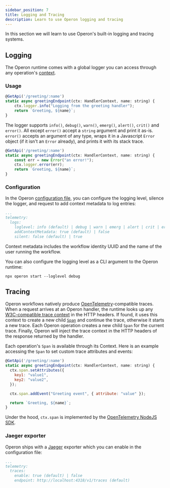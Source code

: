 ```yaml
---
sidebar_position: 7
title: Logging and Tracing
description: Learn to use Operon logging and tracing
---
```


In this section we will learn to use Operon's built-in logging and tracing systems.

## Logging

The Operon runtime comes with a global logger you can access through any operation's [context](../api-reference/contexts.md).

### Usage

```javascript
@GetApi('/greeting/:name')
static async greetingEndpoint(ctx: HandlerContext, name: string) {
    ctx.logger.info("Logging from the greeting handler");
    return `Greeting, ${name}`;
}
```

The logger supports `info()`, `debug()`, `warn()`, `emerg()`, `alert()`, `crit()` and `error()`.
All except `error()` accept a `string` argument and print it as-is.
`error()` accepts an argument of any type, wraps it in a Javascript `Error` object (if it isn't an `Error` already), and prints it with its stack trace.

```javascript
@GetApi('/greeting/:name')
static async greetingEndpoint(ctx: HandlerContext, name: string) {
    const err = new Error("an error!");
    ctx.logger.error(err);
    return `Greeting, ${name}`;
}
```

### Configuration

In the Operon [configuration file](../api-reference/configuration), you can configure the logging level, silence the logger, and request to add context metadata to log entries:
```yaml
...
telemetry:
  logs:
    loglevel: info (default) | debug | warn | emerg | alert | crit | error
    addContextMetadata: true (default) | false
    silent: false (default) | true
```

Context metadata includes the workflow identity UUID and the name of the user running the workflow.

You can also configure the logging level as a CLI argument to the Operon runtime:
```shell
npx operon start --loglevel debug
```

## Tracing

Operon workflows natively produce [OpenTelemetry](https://opentelemetry.io/)-compatible traces.
When a request arrives at an Operon handler, the runtime looks up any [W3C-compatible trace context](https://www.w3.org/TR/trace-context/#trace-context-http-headers-format) in the HTTP headers.
If found, it uses this context to create a new child [`Span`](https://opentelemetry.io/docs/concepts/signals/traces/#spans) and continue the trace, otherwise it starts a new trace. Each Operon operation creates a new child `Span` for the current trace.
Finally, Operon will inject the trace context in the HTTP headers of the response returned by the handler.

Each operation's `Span` is available through its Context.
Here is an example accessing the `Span` to set custom trace attributes and events:

```javascript
@GetApi('/greeting/:name')
static async greetingEndpoint(ctx: HandlerContext, name: string) {
  ctx.span.setAttributes({
    key1: "value1",
    key2: "value2",
  });

  ctx.span.addEvent("Greeting event", { attribute: "value" });

  return `Greeting, ${name}`;
}
```

Under the hood, `ctx.span` is implemented by the [OpenTelemetry NodeJS SDK](https://github.com/open-telemetry/opentelemetry-js/tree/main/packages/opentelemetry-sdk-trace-base).

### Jaeger exporter

Operon ships with a [Jaeger](https://jaegertracing.io/) exporter which you can enable in the configuration file:

```yaml
...
telemetry:
  traces:
    enable: true (default) | false
    endpoint: http://localhost:4318/v1/traces (default)
```

